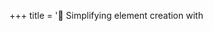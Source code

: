 +++
title = '🍱 Simplifying element creation with <template> tags'

time = 30
facilitation = false
emoji= '🧩'
[objectives]
    1='Use template tags to simplify element initialisation'
    2='Identify trade-offs between using functions vs template tags to create components'
[build]
  render = 'never'
  list = 'local'
  publishResources = false

+++

### Using `<template>` tags

We could simplify this code with a different technique for creating elements.

Until now, we have only seen one way to create elements: `document.createElement`. The DOM has another way of creating elements - we can _copy_ existing elements and then change them.

HTML has a useful tag designed to help make this easy, [the `<template>` tag](https://developer.mozilla.org/en-US/docs/Web/HTML/Element/template). When you add a `<template>` element to a page, it doesn't get displayed when the page loads. It is an inert fragment of future HTML.

We can copy any DOM node, not just `<template>` tags. For this problem, we will use a `<template>` tag because it is designed for this purpose.

When we copy an element, its children get copied. This means we can write our template card as HTML:

```html
<template id="film-card">
  <section>
    <h3>Film title</h3>
    <p data-director>Director</p>
    <time>Duration</time>
    <data data-certificate>Certificate</data>
  </section>
</template>
```

This is our template card. Place it in the body of your html. It doesn't show up! [Template HTML](https://developer.mozilla.org/en-US/docs/Web/HTML/Element/template) is like a wireframe; it's just a _plan_. We can use this template to create a card for any film object. We will clone (copy) this template and populate it with data. Replace the contents of your `<script>` tag with this:

```js
const film = {
  title: "Killing of Flower Moon",
  director: "Martin Scorsese",
  times: ["15:35"],
  certificate: "15",
  duration: 112,
};

const card = document.getElementById("film-card").content.cloneNode(true);
// Now we are querying our cloned fragment, not the entire page.
card.querySelector("h3").textContent = film.title;
card.querySelector("[data-director]").textContent = `Director: ${film.director}`;
card.querySelector("time").textContent = `${film.duration} minutes`;
card.querySelector("[data-certificate]").textContent = `Certificate: ${film.certificate}`;

document.body.append(card);
```

This code will produce the same DOM elements in the page as the two other versions of the code we've seen (the verbose version, and the version using `createChildElement`).

The first two approaches (the verbose version, and the `createChildElement` version) did so by calling the same DOM functions as each other.

This approach uses _different_ DOM functions. But it has the same effect.

{{<note type="exercise" title="Exercise: Consider the trade-offs">}}
We've now seen two different ways of simplifying our function: extracting a function, or using a template tag.

Both have advantages and disadvantages.

Think of at least two trade-offs involved. What is better about the "extract a function" solution? What is better about the template tag solution? Could we combine them?

Share your ideas about trade-offs in a thread in Slack.
{{</note>}}
